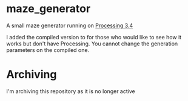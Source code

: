 # maze_generator
A small maze generator running on [Processing 3.4](https://processing.org/download/)

I added the compiled version to for those who would like to see how it works but don't have Processing. You cannot change the generation parameters on the compiled one.

# Archiving
I'm archiving this repository as it is no longer active
